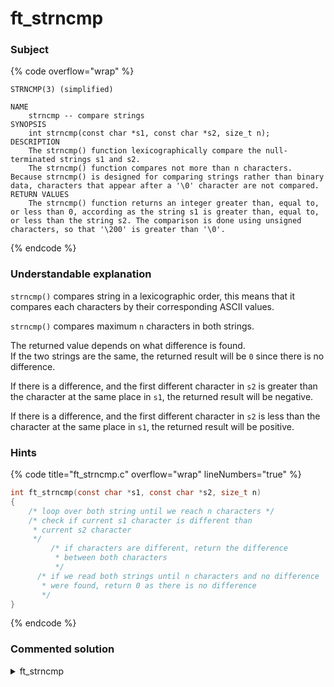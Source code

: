 # ft\_strncmp

### Subject

{% code overflow="wrap" %}
```
STRNCMP(3) (simplified)

NAME
    strncmp -- compare strings
SYNOPSIS
    int strncmp(const char *s1, const char *s2, size_t n);
DESCRIPTION
    The strncmp() function lexicographically compare the null-terminated strings s1 and s2.
    The strncmp() function compares not more than n characters. Because strncmp() is designed for comparing strings rather than binary data, characters that appear after a '\0' character are not compared.
RETURN VALUES
    The strncmp() function returns an integer greater than, equal to, or less than 0, according as the string s1 is greater than, equal to, or less than the string s2. The comparison is done using unsigned characters, so that '\200' is greater than '\0'.
```
{% endcode %}

### Understandable explanation

`strncmp()` compares string in a lexicographic order, this means that it compares each characters by their corresponding ASCII values.

`strncmp()` compares maximum `n` characters in both strings.

The returned value depends on what difference is found.\
If the two strings are the same, the returned result will be `0` since there is no difference.

If there is a difference, and the first different character in `s2` is greater than the character at the same place in `s1`, the returned result will be negative.

If there is a difference, and the first different character in `s2` is less than the character at the same place in `s1`, the returned result will be positive.

### Hints

{% code title="ft_strncmp.c" overflow="wrap" lineNumbers="true" %}
```c
int ft_strncmp(const char *s1, const char *s2, size_t n)
{
    /* loop over both string until we reach n characters */
    /* check if current s1 character is different than
     * current s2 character
     */
         /* if characters are different, return the difference
          * between both characters
          */
      /* if we read both strings until n characters and no difference
       * were found, return 0 as there is no difference
       */
}
```
{% endcode %}

### Commented solution

<details>

<summary>ft_strncmp</summary>

{% code title="ft_strncmp.c" overflow="wrap" lineNumbers="true" %}
```c
#include "libft.h"

int ft_strncmp(const char *s1, const char *s2, size_t n)
{
    size_t i;
    
    i = 0;
    while ((s1[i] || s2[i]) && i < n)
    {
        if ((unsigned char) s1[i] != (unsigned char) s2[i])
            return ((unsigned char) s1[i] - (unsigned char) s2[i]);
        i++;
    }
    return (0);
}
```
{% endcode %}

</details>
